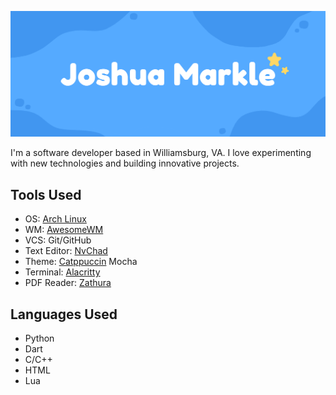 ![Joshua Markle](/banner.png "Joshua Markle")

I'm a software developer based in Williamsburg, VA. I love experimenting with new technologies and building innovative projects.

## Tools Used

* OS: [Arch Linux](https://archlinux.org/)
* WM: [AwesomeWM](https://github.com/awesomeWM/awesome)
* VCS: Git/GitHub 
* Text Editor: [NvChad](https://github.com/NvChad/NvChad)
* Theme: [Catppuccin](https://github.com/catppuccin) Mocha 
* Terminal: [Alacritty](https://github.com/alacritty/alacritty) 
* PDF Reader: [Zathura](https://pwmt.org/projects/zathura/) 

## Languages Used 

* Python
* Dart
* C/C++
* HTML 
* Lua
